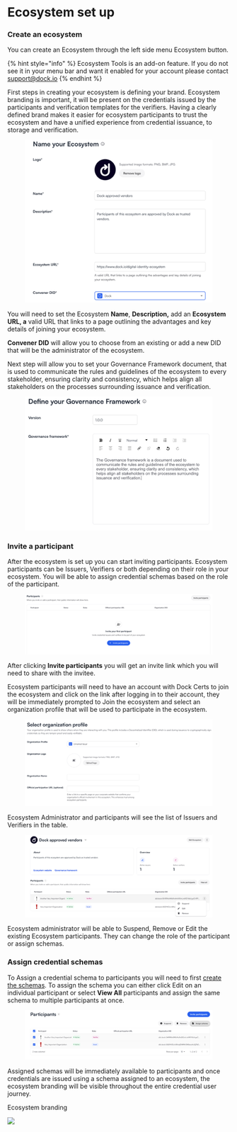# Ecosystem set up

### Create an ecosystem

You can create an Ecosystem through the left side menu Ecosystem button.

{% hint style="info" %}
Ecosystem Tools is an add-on feature. If you do not see it in your menu bar and want it enabled for your account please contact support@dock.io
{% endhint %}

First steps in creating your ecosystem is defining your brand. Ecosystem branding is important, it will be present on the credentials issued by the participants and verification templates for the verifiers. Having a clearly defined brand makes it easier for ecosystem participants to trust the ecosystem and have a unified experience from credential issuance, to storage and verification.

<figure><img src="../../.gitbook/assets/Screenshot 2024-02-09 at 15.39.50.png" alt=""><figcaption></figcaption></figure>

You will need to set the Ecosystem **Name**, **Description,** add an **Ecosystem URL, a** valid URL that links to a page outlining the advantages and key details of joining your ecosystem.

**Convener DID** will allow you to choose from an existing or add a new DID that will be the administrator of the ecosystem.&#x20;

Next step will allow you to set your Governance Framework document, that is used to communicate the rules and guidelines of the ecosystem to every stakeholder, ensuring clarity and consistency, which helps align all stakeholders on the processes surrounding issuance and verification.

<figure><img src="../../.gitbook/assets/Screenshot 2024-02-09 at 16.30.03.png" alt=""><figcaption></figcaption></figure>

### Invite a participant&#x20;

After the ecosystem is set up you can start inviting participants. Ecosystem participants can be Issuers, Verifiers or both depending on their role in your ecosystem. You will be able to assign credential schemas based on the role of the participant.

<figure><img src="../../.gitbook/assets/Screenshot 2024-02-09 at 16.41.36.png" alt=""><figcaption></figcaption></figure>

After clicking **Invite participants** you will get an invite link which you will need to share with the invitee.&#x20;

Ecosystem participants will need to have an account with Dock Certs to join the ecosystem and click on the link after logging in to their account, they will be immediately prompted to Join the ecosystem and select an organization profile that will be used to participate in the ecosystem.

<figure><img src="../../.gitbook/assets/Screenshot 2024-02-12 at 16.10.15.png" alt=""><figcaption></figcaption></figure>

Ecosystem Administrator and participants will see the list of Issuers and Verifiers in the table.

<figure><img src="../../.gitbook/assets/Screenshot 2024-02-12 at 16.38.19.png" alt=""><figcaption></figcaption></figure>

Ecosystem administrator will be able to Suspend, Remove or Edit the existing Ecosystem participants. They can change the role of the participant or assign schemas.

### Assign credential schemas

To Assign a credential schema to participants you will need to first [create the schemas](../create-a-schema.md). To assign the schema you can either click Edit on an individual participant or select **View All** participants and assign the same schema to multiple participants at once.

<figure><img src="../../.gitbook/assets/Screenshot 2024-02-12 at 16.41.38.png" alt=""><figcaption></figcaption></figure>

Assigned schemas will be immediately available to participants and once credentials are issued using a schema assigned to an ecosystem, the ecosystem branding will be visible throughout the entire credential user journey.

Ecosystem branding&#x20;

![](<../../.gitbook/assets/Screenshot\_20240212\_164914\_Dock Wallet.jpg>)



###

